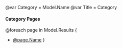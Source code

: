 @var Category = Model.Name
@var Title = Category

#### Category Pages

@foreach page in Model.Results {
  - [@page.Name](@page.AbsoluteUrl)
}
